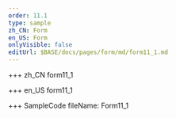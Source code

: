 ```yaml
--- 
order: 11.1
type: sample
zh_CN: Form
en_US: Form
onlyVisible: false
editUrl: $BASE/docs/pages/form/md/form11_1.md
---
```


+++ zh_CN
form11_1

+++ en_US
form11_1

+++ SampleCode
fileName: Form11_1
